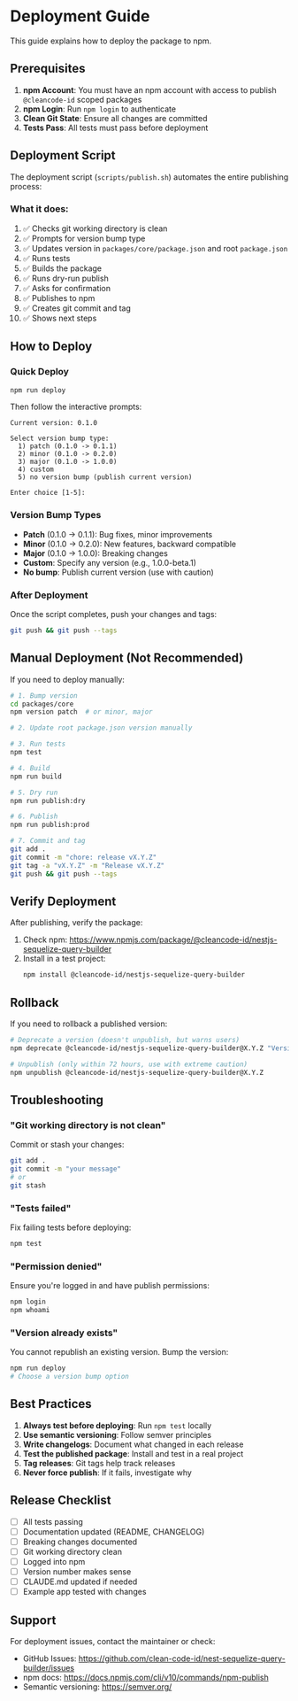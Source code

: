 # Deployment Guide

This guide explains how to deploy the package to npm.

## Prerequisites

1. **npm Account**: You must have an npm account with access to publish `@cleancode-id` scoped packages
2. **npm Login**: Run `npm login` to authenticate
3. **Clean Git State**: Ensure all changes are committed
4. **Tests Pass**: All tests must pass before deployment

## Deployment Script

The deployment script (`scripts/publish.sh`) automates the entire publishing process:

### What it does:

1. ✅ Checks git working directory is clean
2. ✅ Prompts for version bump type
3. ✅ Updates version in `packages/core/package.json` and root `package.json`
4. ✅ Runs tests
5. ✅ Builds the package
6. ✅ Runs dry-run publish
7. ✅ Asks for confirmation
8. ✅ Publishes to npm
9. ✅ Creates git commit and tag
10. ✅ Shows next steps

## How to Deploy

### Quick Deploy

```bash
npm run deploy
```

Then follow the interactive prompts:

```
Current version: 0.1.0

Select version bump type:
  1) patch (0.1.0 -> 0.1.1)
  2) minor (0.1.0 -> 0.2.0)
  3) major (0.1.0 -> 1.0.0)
  4) custom
  5) no version bump (publish current version)

Enter choice [1-5]:
```

### Version Bump Types

- **Patch** (0.1.0 → 0.1.1): Bug fixes, minor improvements
- **Minor** (0.1.0 → 0.2.0): New features, backward compatible
- **Major** (0.1.0 → 1.0.0): Breaking changes
- **Custom**: Specify any version (e.g., 1.0.0-beta.1)
- **No bump**: Publish current version (use with caution)

### After Deployment

Once the script completes, push your changes and tags:

```bash
git push && git push --tags
```

## Manual Deployment (Not Recommended)

If you need to deploy manually:

```bash
# 1. Bump version
cd packages/core
npm version patch  # or minor, major

# 2. Update root package.json version manually

# 3. Run tests
npm test

# 4. Build
npm run build

# 5. Dry run
npm run publish:dry

# 6. Publish
npm run publish:prod

# 7. Commit and tag
git add .
git commit -m "chore: release vX.Y.Z"
git tag -a "vX.Y.Z" -m "Release vX.Y.Z"
git push && git push --tags
```

## Verify Deployment

After publishing, verify the package:

1. Check npm: https://www.npmjs.com/package/@cleancode-id/nestjs-sequelize-query-builder
2. Install in a test project:
   ```bash
   npm install @cleancode-id/nestjs-sequelize-query-builder
   ```

## Rollback

If you need to rollback a published version:

```bash
# Deprecate a version (doesn't unpublish, but warns users)
npm deprecate @cleancode-id/nestjs-sequelize-query-builder@X.Y.Z "Version deprecated due to [reason]"

# Unpublish (only within 72 hours, use with extreme caution)
npm unpublish @cleancode-id/nestjs-sequelize-query-builder@X.Y.Z
```

## Troubleshooting

### "Git working directory is not clean"

Commit or stash your changes:

```bash
git add .
git commit -m "your message"
# or
git stash
```

### "Tests failed"

Fix failing tests before deploying:

```bash
npm test
```

### "Permission denied"

Ensure you're logged in and have publish permissions:

```bash
npm login
npm whoami
```

### "Version already exists"

You cannot republish an existing version. Bump the version:

```bash
npm run deploy
# Choose a version bump option
```

## Best Practices

1. **Always test before deploying**: Run `npm test` locally
2. **Use semantic versioning**: Follow semver principles
3. **Write changelogs**: Document what changed in each release
4. **Test the published package**: Install and test in a real project
5. **Tag releases**: Git tags help track releases
6. **Never force publish**: If it fails, investigate why

## Release Checklist

- [ ] All tests passing
- [ ] Documentation updated (README, CHANGELOG)
- [ ] Breaking changes documented
- [ ] Git working directory clean
- [ ] Logged into npm
- [ ] Version number makes sense
- [ ] CLAUDE.md updated if needed
- [ ] Example app tested with changes

## Support

For deployment issues, contact the maintainer or check:
- GitHub Issues: https://github.com/clean-code-id/nest-sequelize-query-builder/issues
- npm docs: https://docs.npmjs.com/cli/v10/commands/npm-publish
- Semantic versioning: https://semver.org/

